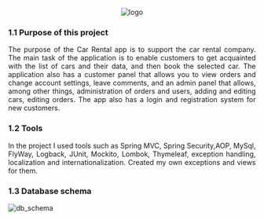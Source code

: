 <!DOCTYPE html>
<html>
 <head>
 </head> 
<body>
<p align="center"><img src="https://user-images.githubusercontent.com/88191742/176381334-6cc2334f-6ed7-4882-b2bd-4a356577b7eb.png" alt="logo"></p>
<h3>1.1	Purpose of this project</h3>
<p align="justify">
The purpose of the Car Rental app is to support the car rental company. The main task of the application is to enable customers to get acquainted with the list of cars and their data, and then book the selected car. The application also has a customer panel that allows you to view orders and change account settings, leave comments, and an admin panel that allows, among other things, administration of orders and users, adding and editing cars, editing orders. The app also has a login and registration system for new customers.
</p>

<h3>1.2	Tools</h3>
<p align="justify">
In the project I used tools such as Spring MVC, Spring Security,AOP, MySql, FlyWay, Logback, JUnit, Mockito, Lombok, Thymeleaf, exception handling, localization and internationalization. Created my own exceptions and views for them.
</p>

<h3>1.3	Database schema</h3>
<p align="justify"> 
<img src="https://user-images.githubusercontent.com/88191742/176380037-de219db7-7b53-46a4-be10-1cd781ed50ee.png" alt="db_schema">
</p>
</body>
</html>
